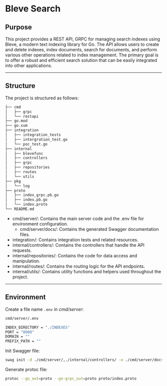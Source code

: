 # Bleve Search

## Purpose

This project provides a REST API, GRPC for managing search indexes using Bleve, a modern text indexing library for Go. The API allows users to create and delete indexes, index documents, search for documents, and perform various other operations related to index management. The primary goal is to offer a robust and efficient search solution that can be easily integrated into other applications.

---

## Structure
The project is structured as follows:

```bash
├── cmd
│   ├── grpc
│   └── restapi
├── go.mod
├── go.sum
├── integration
│   ├── integration_tests
│   ├── intergration_test.go
│   └── poc_test.go
├── internal
│   ├── blevefunc
│   ├── controllers
│   ├── grpc
│   ├── repositories
│   ├── routes
│   └── utils
├── pkg
│   └── log
├── proto
│   ├── index_grpc.pb.go
│   ├── index.pb.go
│   └── index.proto
└── README.md
```
- cmd/server/: Contains the main server code and the .env file for environment configuration.
  - cmd/server/docs/: Contains the generated Swagger documentation files.
- integration/: Contains integration tests and related resources.
- internal/controllers/: Contains the controllers that handle the API requests.
- internal/repositories/: Contains the code for data access and manipulation.
- internal/routes/: Contains the routing logic for the API endpoints.
- internal/utils/: Contains utility functions and helpers used throughout the project.


---
## Environment
Create a file name ```.env``` in *cmd/server*:
```bash
cmd/server/.env

INDEX_DIRECTORY = "./INDEXES"
PORT = "8080"
DOMAIN = ""
PREFIX_PATH = ""
```

Init Swagger file:
```bash
swag init -d ./cmd/server/,./internal/controllers/ -o ./cmd/server/docs/ -md ./cmd/server/docs/
```

Generate protoc file:
```bash
protoc --go_out=proto --go-grpc_out=proto proto/index.proto
```
